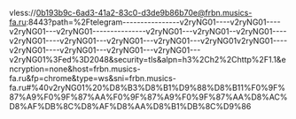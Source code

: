 vless://0b193b9c-6ad3-41a2-83c0-d3de9b86b70e@frbn.musics-fa.ru:8443?path=%2Ftelegram----------------v2ryNG01----v2ryNG01----v2ryNG01---v2ryNG01---------------v2ryNG01---v2ryNG01--v2ryNG01----v2ryNG01----v2ryNG01---v2ryNG01---v2ryNG01---v2ryNG01v2ryNG01----v2ryNG01----v2ryNG01---v2ryNG01---v2ryNG01---v2ryNG01%3Fed%3D2048&security=tls&alpn=h3%2Ch2%2Chttp%2F1.1&encryption=none&host=frbn.musics-fa.ru&fp=chrome&type=ws&sni=frbn.musics-fa.ru#%40v2ryNG01%20%D8%B3%D8%B1%D9%88%D8%B11%F0%9F%87%A9%F0%9F%87%AA%F0%9F%87%A9%F0%9F%87%AA%D8%AC%D8%AF%DB%8C%D8%AF%D8%AA%D8%B1%DB%8C%D9%86
